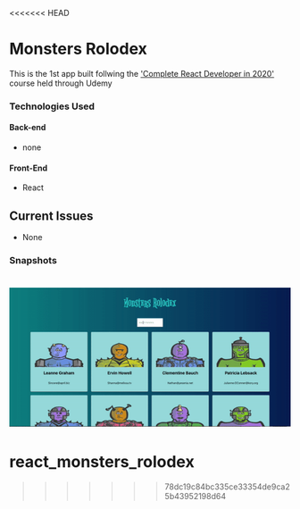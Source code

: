 <<<<<<< HEAD
# Monsters Rolodex
This is the 1st app built follwing the ['Complete React Developer in 2020'](https://www.youtube.com/watch?v=7CqJlxBYj-M) course held through Udemy 

### Technologies Used
#### Back-end
* none


#### Front-End
* React


## Current Issues
* None 

### Snapshots

![](monsters_react_demo.gif)
=======
# react_monsters_rolodex
>>>>>>> 78dc19c84bc335ce33354de9ca25b43952198d64
